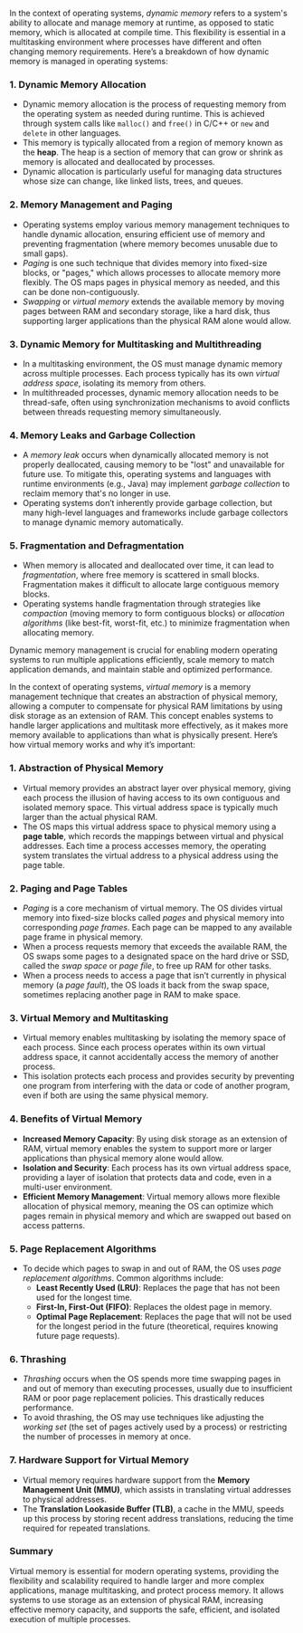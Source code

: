 In the context of operating systems, *dynamic memory* refers to a system's ability to allocate and manage memory at runtime, as opposed to static memory, which is allocated at compile time. This flexibility is essential in a multitasking environment where processes have different and often changing memory requirements. Here’s a breakdown of how dynamic memory is managed in operating systems:

### 1. **Dynamic Memory Allocation**
   - Dynamic memory allocation is the process of requesting memory from the operating system as needed during runtime. This is achieved through system calls like `malloc()` and `free()` in C/C++ or `new` and `delete` in other languages.
   - This memory is typically allocated from a region of memory known as the **heap**. The heap is a section of memory that can grow or shrink as memory is allocated and deallocated by processes.
   - Dynamic allocation is particularly useful for managing data structures whose size can change, like linked lists, trees, and queues.

### 2. **Memory Management and Paging**
   - Operating systems employ various memory management techniques to handle dynamic allocation, ensuring efficient use of memory and preventing fragmentation (where memory becomes unusable due to small gaps).
   - *Paging* is one such technique that divides memory into fixed-size blocks, or "pages," which allows processes to allocate memory more flexibly. The OS maps pages in physical memory as needed, and this can be done non-contiguously.
   - *Swapping* or *virtual memory* extends the available memory by moving pages between RAM and secondary storage, like a hard disk, thus supporting larger applications than the physical RAM alone would allow.

### 3. **Dynamic Memory for Multitasking and Multithreading**
   - In a multitasking environment, the OS must manage dynamic memory across multiple processes. Each process typically has its own *virtual address space*, isolating its memory from others.
   - In multithreaded processes, dynamic memory allocation needs to be thread-safe, often using synchronization mechanisms to avoid conflicts between threads requesting memory simultaneously.

### 4. **Memory Leaks and Garbage Collection**
   - A *memory leak* occurs when dynamically allocated memory is not properly deallocated, causing memory to be "lost" and unavailable for future use. To mitigate this, operating systems and languages with runtime environments (e.g., Java) may implement *garbage collection* to reclaim memory that's no longer in use.
   - Operating systems don’t inherently provide garbage collection, but many high-level languages and frameworks include garbage collectors to manage dynamic memory automatically.

### 5. **Fragmentation and Defragmentation**
   - When memory is allocated and deallocated over time, it can lead to *fragmentation*, where free memory is scattered in small blocks. Fragmentation makes it difficult to allocate large contiguous memory blocks.
   - Operating systems handle fragmentation through strategies like *compaction* (moving memory to form contiguous blocks) or *allocation algorithms* (like best-fit, worst-fit, etc.) to minimize fragmentation when allocating memory.

Dynamic memory management is crucial for enabling modern operating systems to run multiple applications efficiently, scale memory to match application demands, and maintain stable and optimized performance.


In the context of operating systems, *virtual memory* is a memory management technique that creates an abstraction of physical memory, allowing a computer to compensate for physical RAM limitations by using disk storage as an extension of RAM. This concept enables systems to handle larger applications and multitask more effectively, as it makes more memory available to applications than what is physically present. Here’s how virtual memory works and why it’s important:

### 1. **Abstraction of Physical Memory**
   - Virtual memory provides an abstract layer over physical memory, giving each process the illusion of having access to its own contiguous and isolated memory space. This virtual address space is typically much larger than the actual physical RAM.
   - The OS maps this virtual address space to physical memory using a **page table**, which records the mappings between virtual and physical addresses. Each time a process accesses memory, the operating system translates the virtual address to a physical address using the page table.

### 2. **Paging and Page Tables**
   - *Paging* is a core mechanism of virtual memory. The OS divides virtual memory into fixed-size blocks called *pages* and physical memory into corresponding *page frames*. Each page can be mapped to any available page frame in physical memory.
   - When a process requests memory that exceeds the available RAM, the OS swaps some pages to a designated space on the hard drive or SSD, called the *swap space* or *page file*, to free up RAM for other tasks.
   - When a process needs to access a page that isn’t currently in physical memory (a *page fault*), the OS loads it back from the swap space, sometimes replacing another page in RAM to make space.

### 3. **Virtual Memory and Multitasking**
   - Virtual memory enables multitasking by isolating the memory space of each process. Since each process operates within its own virtual address space, it cannot accidentally access the memory of another process.
   - This isolation protects each process and provides security by preventing one program from interfering with the data or code of another program, even if both are using the same physical memory.

### 4. **Benefits of Virtual Memory**
   - **Increased Memory Capacity**: By using disk storage as an extension of RAM, virtual memory enables the system to support more or larger applications than physical memory alone would allow.
   - **Isolation and Security**: Each process has its own virtual address space, providing a layer of isolation that protects data and code, even in a multi-user environment.
   - **Efficient Memory Management**: Virtual memory allows more flexible allocation of physical memory, meaning the OS can optimize which pages remain in physical memory and which are swapped out based on access patterns.

### 5. **Page Replacement Algorithms**
   - To decide which pages to swap in and out of RAM, the OS uses *page replacement algorithms*. Common algorithms include:
      - **Least Recently Used (LRU)**: Replaces the page that has not been used for the longest time.
      - **First-In, First-Out (FIFO)**: Replaces the oldest page in memory.
      - **Optimal Page Replacement**: Replaces the page that will not be used for the longest period in the future (theoretical, requires knowing future page requests).

### 6. **Thrashing**
   - *Thrashing* occurs when the OS spends more time swapping pages in and out of memory than executing processes, usually due to insufficient RAM or poor page replacement policies. This drastically reduces performance.
   - To avoid thrashing, the OS may use techniques like adjusting the *working set* (the set of pages actively used by a process) or restricting the number of processes in memory at once.

### 7. **Hardware Support for Virtual Memory**
   - Virtual memory requires hardware support from the **Memory Management Unit (MMU)**, which assists in translating virtual addresses to physical addresses.
   - The **Translation Lookaside Buffer (TLB)**, a cache in the MMU, speeds up this process by storing recent address translations, reducing the time required for repeated translations.

### Summary
Virtual memory is essential for modern operating systems, providing the flexibility and scalability required to handle larger and more complex applications, manage multitasking, and protect process memory. It allows systems to use storage as an extension of physical RAM, increasing effective memory capacity, and supports the safe, efficient, and isolated execution of multiple processes.
